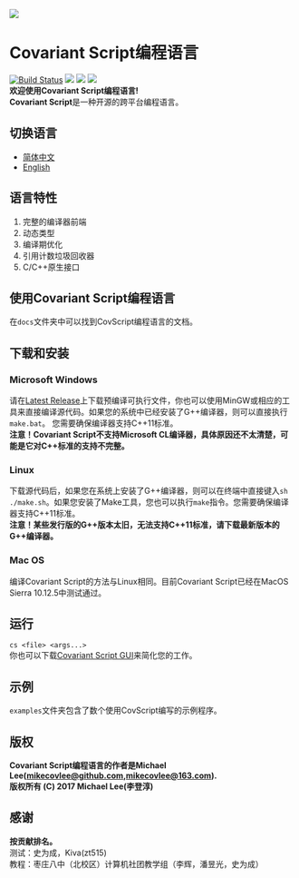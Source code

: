 ![](https://github.com/mikecovlee/covscript/raw/master/icon/covariant_script_wide.png)
# Covariant Script编程语言 #
[![Build Status](https://travis-ci.org/mikecovlee/covscript.svg?branch=master)](https://travis-ci.org/mikecovlee/covscript) [![](https://img.shields.io/badge/GUI%20build-passing-blue.svg)](https://github.com/mikecovlee/covscript-gui/releases/latest) [![](https://img.shields.io/badge/language-C%2B%2B-blue.svg)](http://www.cplusplus.com/) [![](https://img.shields.io/badge/license-GPLv3-blue.svg)](https://github.com/mikecovlee/covscript/blob/master/LICENSE)  
**欢迎使用Covariant Script编程语言!**  
**Covariant Script**是一种开源的跨平台编程语言。
## 切换语言 ##
- [简体中文](https://github.com/mikecovlee/covscript/blob/master/README.zh_CN.md)
- [English](https://github.com/mikecovlee/covscript/blob/master/README.md)

## 语言特性 ##
1. 完整的编译器前端
2. 动态类型
3. 编译期优化
4. 引用计数垃圾回收器
5. C/C++原生接口

## 使用Covariant Script编程语言 ##
在`docs`文件夹中可以找到CovScript编程语言的文档。
## 下载和安装 ##
### Microsoft Windows ###
请在[Latest Release](https://github.com/mikecovlee/covscript/releases/latest)上下载预编译可执行文件，你也可以使用MinGW或相应的工具来直接编译源代码。如果您的系统中已经安装了G++编译器，则可以直接执行`make.bat`。 您需要确保编译器支持C++11标准。  
**注意！Covariant Script不支持Microsoft CL编译器，具体原因还不太清楚，可能是它对C++标准的支持不完整。**
### Linux ###
下载源代码后，如果您在系统上安装了G++编译器，则可以在终端中直接键入`sh ./make.sh`。如果您安装了Make工具，您也可以执行`make`指令。您需要确保编译器支持C++11标准。  
**注意！某些发行版的G++版本太旧，无法支持C++11标准，请下载最新版本的G++编译器。**
### Mac OS ###
编译Covariant Script的方法与Linux相同。目前Covariant Script已经在MacOS Sierra 10.12.5中测试通过。
## 运行 ##
`cs <file> <args...>`  
你也可以下载[Covariant Script GUI](https://github.com/mikecovlee/covscript-gui/releases/latest)来简化您的工作。
## 示例 ##
`examples`文件夹包含了数个使用CovScript编写的示例程序。
## 版权 ##
**Covariant Script编程语言的作者是Michael Lee(mikecovlee@github.com,mikecovlee@163.com).**  
**版权所有 (C) 2017 Michael Lee(李登淳)**  
## 感谢 ##
**按贡献排名。**  
测试：史为成，Kiva(zt515)  
教程：枣庄八中（北校区）计算机社团教学组（李辉，潘昱光，史为成）  
